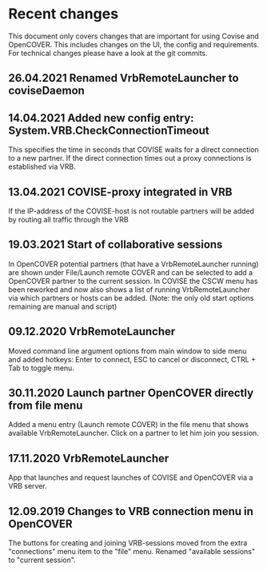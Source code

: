 
Recent changes
====================

This document only covers changes that are important for using Covise and OpenCOVER. This includes changes on the UI, the config and requirements.
For technical changes please have a look at the git commits.

26.04.2021 Renamed VrbRemoteLauncher to coviseDaemon
----------------------------------------------------

14.04.2021 Added new config entry: System.VRB.CheckConnectionTimeout
--------------------------------------------------------------------
This specifies the time in seconds that COVISE waits for a direct connection to a new partner.
If the direct connection times out a proxy connections is established via VRB.

13.04.2021 COVISE-proxy integrated in VRB
-----------------------------------------
If the IP-address of the COVISE-host is not routable partners will be added by routing all traffic through the VRB


19.03.2021 Start of collaborative sessions
------------------------------------------
In OpenCOVER potential partners (that have a VrbRemoteLauncher running) are shown under File/Launch remote COVER and can be selected to add a OpenCOVER partner to the current session.
In COVISE the CSCW menu has been reworked and now also shows a list of running VrbRemoteLauncher via which partners or hosts can be added. (Note: the only old start options remaining are manual and script)


09.12.2020 VrbRemoteLauncher
----------------------------
Moved command line argument options from main window to side menu and added hotkeys: Enter to connect, ESC to cancel or disconnect, CTRL + Tab to toggle menu.

30.11.2020 Launch partner OpenCOVER directly from file menu
-----------------------------------------------------------
Added a menu entry (Launch remote COVER) in the file menu that shows available VrbRemoteLauncher. Click on a partner to let him join you session.


17.11.2020 VrbRemoteLauncher 
----------------------------
App that launches and request launches of COVISE and OpenCOVER via a VRB server.

12.09.2019 Changes to VRB connection menu in OpenCOVER
-------

The buttons for creating and joining VRB-sessions moved from the extra "connections" menu item to the "file" menu. Renamed "available sessions" to "current session".



